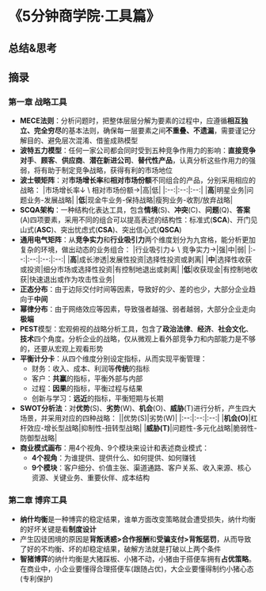 # 《5分钟商学院·工具篇》

## 总结&思考

## 摘录

### 第一章 战略工具

- **MECE法则**：分析问题时，把整体层层分解为要素的过程中，应遵循**相互独立、完全穷尽**的基本法则，确保每一层要素之间**不重叠、不遗漏**，需要谨记分解目的、避免层次混淆、借鉴成熟模型
- **波特五力模型**：任何一家公司都会同时受到五种竞争作用力的影响：**直接竞争对手**、**顾客**、**供应商**、**潜在新进公司**、**替代性产品**，认真分析这些作用力的强弱，将有助于制定竞争战略，获得有利的市场地位
- **波士顿矩阵**：对**市场增长率**和**相对市场份额**不同组合的产品，分别采用相应的战略：
    |市场增长率↓ \ 相对市场份额→|高|低|
    |:--:|:--:|:--:|
    |**高**|明星业务|问题业务-发展战略|
    |**低**|现金牛业务-保持战略|瘦狗业务-收割/放弃战略|
- **SCQA架构**：一种结构化表达工具，包含**情境**(S)、**冲突**(C)、**问题**(Q)、**答案**(A)四项要素，采用不同的组合可以提高表述的结构性：标准式(**SCA**)、开门见山式(**ASC**)、突出忧虑式(**CSA**)、突出信心式(**QSCA**)
- **通用电气矩阵**：从**竞争实力**和**行业吸引力**两个维度划分为九宫格，能分析更加复杂的环境，做出动态的业务组合：
    |行业吸引力↓ \ 竞争实力→|强|中|弱|
    |:--:|:--:|:--:|:--:|
    |**高**|成长渗透|发展性投资|选择性投资或剥离|
    |**中**|选择性收获或投资|细分市场或选择性投资|有控制地退出或剥离|
    |**低**|收获现金|有控制地收获|快速退出或作为攻击性业务|
- **正态分布**：由于边际交付时间等因素，导致好的少、差的也少，大部分企业趋向于**中间**
- **幂律分布**：由于网络效应等因素，导致强者越强、弱者越弱，大部分企业走向**极端**
- **PEST**模型：宏观俯视的战略分析工具，包含了**政治法律**、**经济**、**社会文化**、**技术**四个角度。分析企业的战略，仅从微观上看外部竞争力和内部能力是不够的，还要从宏观上观看形势
- **平衡计分卡**：从四个维度分别设定指标，从而实现平衡管理：
    - 财务：收入、成本、利润等**传统**的指标
    - 客户：**共赢**的指标，平衡外部与内部
    - 过程：**因果**的指标，平衡过程与结果
    - 创新与学习：**远近**的指标，平衡短期与长期
- **SWOT分析法**：对**优势**(S)、**劣势**(W)、**机会**(O)、**威胁**(T)进行分析，产生四大场景，并采用对应的四种战略：
    ||优势(S)|劣势(W)|
    |:--:|:--:|:--:|
    |**机会(O)**|杠杆效应-增长型战略|抑制性-扭转型战略|
    |**威胁(T)**|问题性-多元化战略|脆弱性-防御型战略|
- **商业模式画布**：用4个视角、9个模块来设计和表述商业模式：
    - **4个视角**：为谁提供、提供什么、如何提供、如何赚钱
    - **9个模块**：客户细分、价值主张、渠道通路、客户关系、收入来源、核心资源、关键业务、重要伙伴、成本结构

### 第二章 博弈工具

- **纳什均衡**是一种博弈的稳定结果，谁单方面改变策略就会遭受损失，纳什均衡的好坏关键是看**制度设计**
- 产生囚徒困境的原因是**背叛诱惑>合作报酬**和**受骗支付>背叛惩罚**，从而导致了好的不均衡、坏的却稳定结果，破解方法就是打破以上两个条件
- **智猪博弈**的纳什均衡是大猪踩板、小猪不动，小猪由于搭便车拥有**占优策略**。在商业中，小企业要懂得合理搭便车(跟随占优)，大企业要懂得制约小猪心态(专利保护)